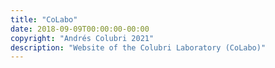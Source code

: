 ```yaml
---
title: "CoLabo"
date: 2018-09-09T00:00:00-00:00
copyright: "Andrés Colubri 2021"
description: "Website of the Colubri Laboratory (CoLabo)"
---
```

